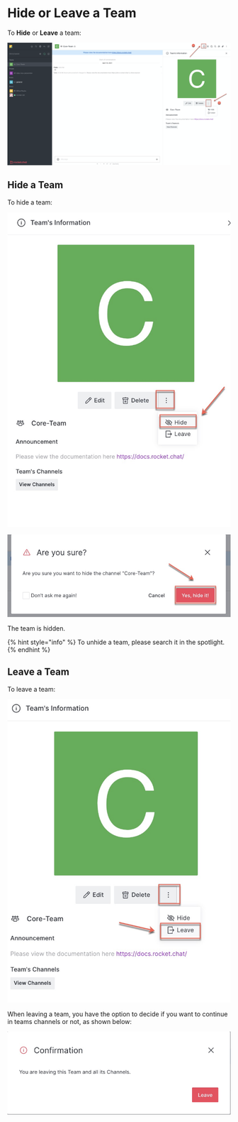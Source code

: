 # Hide or Leave a Team

To **Hide** or **Leave** a team:

![](<../../../.gitbook/assets/image (351).png>)

## Hide a Team

To hide a team:

![](<../../../.gitbook/assets/image (375).png>)

![](<../../../.gitbook/assets/image (377).png>)

The team is hidden.

{% hint style="info" %}
To unhide a team, please search it in the spotlight.
{% endhint %}

## Leave a Team

To leave a team:

![](<../../../.gitbook/assets/image (378).png>)

When leaving a team, you have the option to decide if you want to continue in teams channels or not, as shown below:

![](<../../../.gitbook/assets/image (379).png>)
